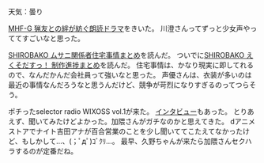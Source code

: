 天気：曇り

[MHF-G 猟友との絆が紡ぐ朗読ドラマ](http://www.youtube.com/watch?v=loJ35_rpd7w)をきいた。
川澄さんってずっと少女声やっててすごいなと思った。

[SHIROBAKO ムサニ関係者住宅事情まとめ](http://teleani.blog62.fc2.com/blog-entry-1708.html)を読んだ。
ついでに[SHIROBAKO えくそだすっ！ 制作進捗まとめ](http://teleani.blog62.fc2.com/blog-entry-1701.html)を読んだ。
住宅事情は、かなり現実に即してれるので、なんだかんだ会社員って強いなと思った。
声優さんは、衣装が多いのは最近の事情なんだろうなと思うんだけど、競争が苛烈になりすぎるのってつらそう。

ポチったselector radio WIXOSS vol.1が来た。
[インタビュー](http://www.koepota.jp/news/2014/11/25/0201.html)もあった。
とりあえず、聞いてみたけどよかった。加隈さんがガチなのかと思えてきた。
dアニメストアでナイト吉田アナが百合営業のことを少し聞いててこたえてなかったけど、もしかして…、(；ﾟдﾟ)ｺﾞｸﾘ…。
最早、久野ちゃんが来たら加隈さんセクハラするのが定番だね。
